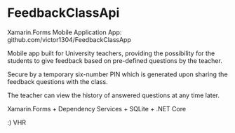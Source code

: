 # FeedbackClassApi
Xamarin.Forms Mobile Application
App: github.com/victor1304/FeedbackClassApp

Mobile app built for University teachers, providing the possibility for the students to give feedback based on pre-defined questions by the teacher.

Secure by a temporary six-number PIN which is generated upon sharing the feedback questions with the class.

The teacher can view the history of answered questions at any time later.

Xamarin.Forms + Dependency Services + SQLite + .NET Core

:) VHR
